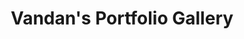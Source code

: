 ---
description: |
  Welcome to my portfolio gallery.
  I enjoy taking photos of all sorts, but love taking photos of people.
  
  If you like my work, follow me on Instagram!
#lastmod: 2023-07-05
title: Vandan's Portfolio Gallery
resources:
  - src: self-portraits/7-P7106386.jpg
    params:
      cover: true # cover of the home page is used for OpenGraph cards, etc.
menus:
  main:
    name: Home
    weight: -2
# sub-galleries on list pages are sorted by date and weight (descending)
cascade:
  build:
    publishResources: false # do not include full images. Also disable download
  params:
    sort_by: Date
    sort_order: desc
---